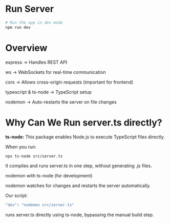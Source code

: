 # Run Server

```bash
# Run the app in dev mode
npm run dev
```

# Overview

express → Handles REST API

ws → WebSockets for real-time communication

cors → Allows cross-origin requests (important for frontend)

typescript & ts-node → TypeScript setup

nodemon → Auto-restarts the server on file changes

# Why Can We Run server.ts directly?

**ts-node:** This package enables Node.js to execute TypeScript files directly.

When you run:

```bash
npx ts-node src/server.ts
```

It compiles and runs server.ts in one step, without generating .js files.

nodemon with ts-node (for development)

nodemon watches for changes and restarts the server automatically.

Our script:

```bash
"dev": "nodemon src/server.ts"
```

runs server.ts directly using ts-node, bypassing the manual build step.